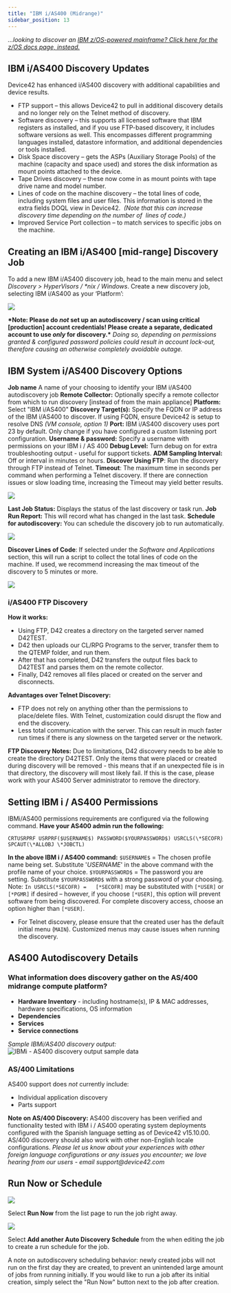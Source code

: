```yaml
---
title: "IBM i/AS400 (Midrange)"
sidebar_position: 13
---
```


_...looking to discover an [IBM z/OS-powered mainframe? Click here for the z/OS docs page, instead.](z-os-ibm-mainframe.md)_

## IBM i/AS400 Discovery Updates

Device42 has enhanced i/AS400 discovery with additional capabilities and device results.

- FTP support – this allows Device42 to pull in additional discovery details and no longer rely on the Telnet method of discovery.
- Software discovery – this supports all licensed software that IBM registers as installed, and if you use FTP-based discovery, it includes software versions as well. This encompasses different programming languages installed, datastore information, and additional dependencies or tools installed.
- Disk Space discovery – gets the ASPs (Auxiliary Storage Pools) of the machine (capacity and space used) and stores the disk information as mount points attached to the device.
- Tape Drives discovery – these now come in as mount points with tape drive name and model number.
- Lines of code on the machine discovery – the total lines of code, including system files and user files. This information is stored in the extra fields DOQL view in Device42.  _(Note that this can increase discovery time depending on the number of  lines of code.)_
- Improved Service Port collection – to match services to specific jobs on the machine.

## Creating an IBM i/AS400 \[mid-range\] Discovery Job

To add a new IBM i/AS400 discovery job, head to the main menu and select _Discovery > HyperVisors / \*nix / Windows_. Create a new discovery job, selecting IBM i/AS400 as your ‘Platform’: 

![](/assets/images/AD_IBM-AS400-Job.png)

**\*Note: Please do _not_ set up an autodiscovery / scan using critical \[production\] account credentials! Please create a separate, dedicated account to use _only_ for discovery.\*** _Doing so, depending on permissions granted & configured password policies could result in account lock-out, therefore causing an otherwise completely avoidable outage._

## IBM System i/AS400 Discovery Options

**Job name** A name of your choosing to identify your IBM i/AS400 autodiscovery job **Remote Collector:** Optionally specify a remote collector from which to run discovery \[instead of from the main appliance\] **Platform:** Select "IBM i/AS400" **Discovery Target(s):** Specify the FQDN or IP address of the IBM i/AS400 to discover. If using FQDN, ensure Device42 is setup to resolve DNS _(VM console, option 1)_ **Port:** IBM i/AS400 discovery uses port 23 by default. Only change if you have configured a custom listening port configuration. **Username & password:** Specify a username with permissions on your IBM i / AS 400 **Debug Level:** Turn debug on for extra troubleshooting output - useful for support tickets. **ADM Sampling Interval:** Off or interval in minutes or hours. **Discover Using FTP**: Run the discovery through FTP instead of Telnet. **Timeout**: The maximum time in seconds per command when performing a Telnet discovery. If there are connection issues or slow loading time, increasing the Timeout may yield better results. 

![](/assets/images/WEB-343_AS400-FTP-Timeout-Options.png) 

**Last Job Status:** Displays the status of the last discovery or task run. **Job Run Report:** This will record what has changed in the last task. **Schedule for autodiscovery:** You can schedule the discovery job to run automatically. 

![](/assets/images/AD_IBM-AS400-Job-Options.png)

**Discover Lines of Code**: If selected under the _Software and Applications_ section, this will run a script to collect the total lines of code on the machine. If used, we recommend increasing the max timeout of the discovery to 5 minutes or more. 

![](/assets/images/WEB-343_AS400-Discover-Code-Option.png)

### i/AS400 FTP Discovery

**How it works:**

- Using FTP, D42 creates a directory on the targeted server named D42TEST.
- D42 then uploads our CL/RPG Programs to the server, transfer them to the QTEMP folder, and run them.
- After that has completed, D42 transfers the output files back to D42TEST and parses them on the remote collector.
- Finally, D42 removes all files placed or created on the server and disconnects.

**Advantages over Telnet Discovery:**

- FTP does not rely on anything other than the permissions to place/delete files. With Telnet, customization could disrupt the flow and end the discovery.
- Less total communication with the server. This can result in much faster run times if there is any slowness on the targeted server or the network.

**FTP Discovery Notes:** Due to limitations, D42 discovery needs to be able to create the directory D42TEST. Only the items that were placed or created during discovery will be removed - this means that if an unexpected file is in that directory, the discovery will most likely fail. If this is the case, please work with your AS400 Server administrator to remove the directory.

## Setting IBM i / AS400 Permissions

IBMi/AS400 permissions requirements are configured via the following command. **Have your AS400 admin run the following:**

```
CRTUSRPRF USRPRF($USERNAME$) PASSWORD($YOURPASSWORD$) USRCLS(\*SECOFR) SPCAUT(\*ALLOBJ \*JOBCTL)
```

**In the above IBM i / AS400 command:** `$USERNAME$` = The chosen profile name being set. Substitute '$USERNAME$' in the above command with the profile name of your choice. `$YOURPASSWORD$` = The password you are setting. Substitute `$YOURPASSWORD$` with a strong password of your choosing. Note: `In USRCLS(*SECOFR) =   [*SECOFR]` may be substituted with `[*USER]` or `[*PGMR]` if desired – however, if you choose `[*USER]`, this option will prevent software from being discovered. For complete discovery access, choose an option higher than `[*USER]`.

- For Telnet discovery, please ensure that the created user has the default initial menu (`MAIN`). Customized menus may cause issues when running the discovery.

## AS400 Autodiscovery Details

### What information does discovery gather on the AS/400 midrange compute platform?

- **Hardware Inventory** - including hostname(s), IP & MAC addresses, hardware specifications, OS information
- **Dependencies**
- **Services**
- **Service connections**

_Sample IBMi/AS400 discovery output:_ ![IBMi - AS400 discovery output sample data](/assets/images/IBMi-as400_sample_output.png)

### AS/400 Limitations

AS400 support does _not_ currently include:

- Individual application discovery
- Parts support

**Note on AS/400 Discovery:** AS400 discovery has been verified and functionality tested with IBM i / AS400 operating system deployments configured with the Spanish language setting as of Device42 v15.10.00. AS/400 discovery should also work with other non-English locale configurations. _Please let us know about your experiences with other foreign language configurations or any issues you encounter; we love hearing from our users - email support@device42.com_

## Run Now or Schedule

![](/assets/images/image-700x115.png)

Select **Run Now** from the list page to run the job right away.

![](/assets/images/AD_Blade-Discovery-Run-Schedule.png)

Select **Add another Auto Discovery Schedule** from the when editing the job to create a run schedule for the job.

A note on autodiscovery scheduling behavior: newly created jobs will not run on the first day they are created, to prevent an unintended large amount of jobs from running initially. If you would like to run a job after its initial creation, simply select the "Run Now" button next to the job after creation.
